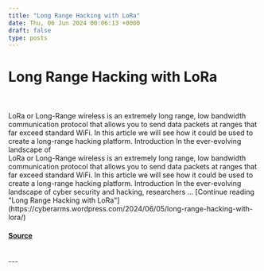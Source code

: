 ```yaml
---
title: "Long Range Hacking with LoRa"
date: Thu, 06 Jun 2024 00:06:13 +0000
draft: false
type: posts
---
```

# Long Range Hacking with LoRa

<br/>

<br/>
LoRa or Long-Range wireless is an extremely long range, low bandwidth communication protocol that allows you to send data packets at ranges that far exceed standard WiFi. In this article we will see how it could be used to create a long-range hacking platform. Introduction In the ever-evolving landscape of
<br/>
LoRa or Long-Range wireless is an extremely long range, low bandwidth communication protocol that allows you to send data packets at ranges that far exceed standard WiFi. In this article we will see how it could be used to create a long-range hacking platform. Introduction In the ever-evolving landscape of cyber security and hacking, researchers … [Continue reading "Long Range Hacking with LoRa"](https://cyberarms.wordpress.com/2024/06/05/long-range-hacking-with-lora/)

#### [Source](https://cyberarms.wordpress.com/2024/06/05/long-range-hacking-with-lora/)

<br/>
---
